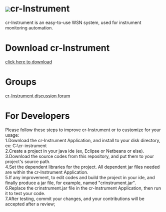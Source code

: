 # ![](http://cloud-rain.com/web/cr_instrument2_t.gif)cr-Instrument
cr-Instrument is an easy-to-use WSN system, used for instrument monitoring automation. 

# Download cr-Instrument
  <a href="https://drive.google.com/drive/folders/0B__KtdLXDfLKMDNHazdydlFZTnM?usp=sharing" targer="_blank">click here to download</a>
  
# Groups
<a href="http://groups.google.com/group/cr-instrument" target="_blank">cr-Instrument discussion forum</a>

# For Developers
Please follow these steps to improve cr-Instrument or to customize for your usage:<br>
1.Download the cr-Instrument Application, and install to your disk directory, ex: C:\cr-instrument <br>
2.Create a project in your java ide (ex, Eclipse or Netbeans or else). <br>
3.Download the source codes from this repository, and put them to your project's source path. <br>
4.Set the dependent libraries for the project. All dependent jar files needed are within the cr-Instrument Application. <br>
5.If any improvement, to edit codes and build the project in your ide, and finally produce a jar file, for example, named "crinstrument.jar". <br>
6.Replace the crinstrument.jar file in the cr-Instrument Application, then run it to test your code. <br>
7.After testing, commit your changes, and your contributions will be accepted after a review; <br>

